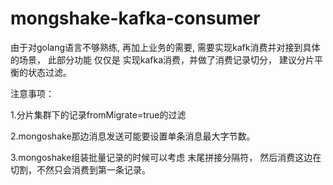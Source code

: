 # mongshake-kafka-consumer
由于对golang语言不够熟练, 再加上业务的需要, 需要实现kafk消费并对接到具体的场景， 此部分功能 仅仅是 实现kafka消费，并做了消费记录切分， 建议分片平衡的状态过滤。

注意事项： 

1.分片集群下的记录fromMigrate=true的过滤 

2.mongoshake那边消息发送可能要设置单条消息最大字节数。 

3.mongoshake组装批量记录的时候可以考虑 末尾拼接分隔符， 然后消费这边在切割，不然只会消费到第一条记录。
